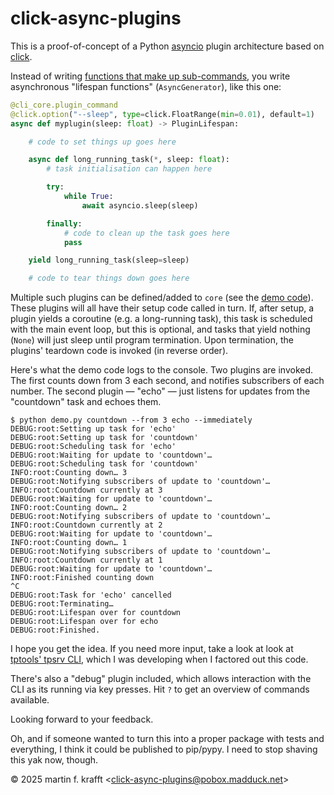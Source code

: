 # click-async-plugins

This is a proof-of-concept of a Python [asyncio](https://docs.python.org/3/library/asyncio.html) plugin architecture based on
[click](https://click.palletsprojects.com/).

Instead of writing [functions that make up sub-commands](https://click.palletsprojects.com/en/stable/commands-and-groups/#basic-group-example), you write asynchronous "lifespan functions" (`AsyncGenerator`), like this one:

```Python
@cli_core.plugin_command
@click.option("--sleep", type=click.FloatRange(min=0.01), default=1)
async def myplugin(sleep: float) -> PluginLifespan:

    # code to set things up goes here

    async def long_running_task(*, sleep: float):
        # task initialisation can happen here

        try:
            while True:
                await asyncio.sleep(sleep)

        finally:
            # code to clean up the task goes here
            pass

    yield long_running_task(sleep=sleep)

    # code to tear things down goes here
```

Multiple such plugins can be defined/added to `core` (see the [demo code](https://github.com/madduck/click-async-plugins/blob/main/demo.py)). These plugins will all have their setup code called in turn. If, after setup, a plugin yields a coroutine (e.g. a long-running task), this task is scheduled with the main event loop, but this is optional, and tasks that yield nothing (`None`) will just sleep until program termination. Upon termination, the plugins' teardown code is invoked (in reverse order).

Here's what the demo code logs to the console. Two plugins are invoked. The first counts down from 3 each second, and notifies subscribers of each number. The second plugin — "echo" — just listens for updates from the "countdown" task and echoes them.

```raw
$ python demo.py countdown --from 3 echo --immediately
DEBUG:root:Setting up task for 'echo'
DEBUG:root:Setting up task for 'countdown'
DEBUG:root:Scheduling task for 'echo'
DEBUG:root:Waiting for update to 'countdown'…
DEBUG:root:Scheduling task for 'countdown'
INFO:root:Counting down… 3
DEBUG:root:Notifying subscribers of update to 'countdown'…
INFO:root:Countdown currently at 3
DEBUG:root:Waiting for update to 'countdown'…
INFO:root:Counting down… 2
DEBUG:root:Notifying subscribers of update to 'countdown'…
INFO:root:Countdown currently at 2
DEBUG:root:Waiting for update to 'countdown'…
INFO:root:Counting down… 1
DEBUG:root:Notifying subscribers of update to 'countdown'…
INFO:root:Countdown currently at 1
DEBUG:root:Waiting for update to 'countdown'…
INFO:root:Finished counting down
^C
DEBUG:root:Task for 'echo' cancelled
DEBUG:root:Terminating…
DEBUG:root:Lifespan over for countdown
DEBUG:root:Lifespan over for echo
DEBUG:root:Finished.
```

I hope you get the idea. If you need more input, take a look at look at
[tptools' tpsrv CLI](https://github.com/madduck/tptools/tree/main/tpsrv), which
I was developing when I factored out this code.

There's also a "debug" plugin included, which allows interaction with the CLI as
its running via key presses. Hit `?` to get an overview of commands available.

Looking forward to your feedback.

Oh, and if someone wanted to turn this into a proper package with tests and everything, I think it could be published to pip/pypy. I need to stop shaving this yak now, though.

© 2025 martin f. krafft <<click-async-plugins@pobox.madduck.net>>
